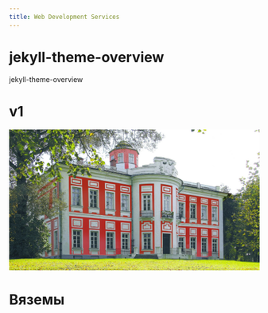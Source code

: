 ```yaml
---
title: Web Development Services
---
```


# jekyll-theme-overview
jekyll-theme-overview

# v1

![](vyazemy-museum-1600.jpg)


# Вяземы


